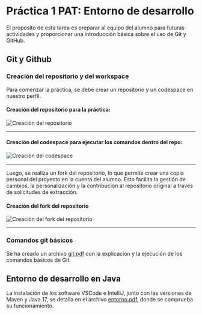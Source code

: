 # Práctica 1 PAT: Entorno de desarrollo

El propósito de esta tarea es preparar al equipo del alumno para futuras actividades y proporcionar una introducción básica sobre el uso de Git y GitHub.

## Git y Github
### Creación del repositorio y del workspace

Para comenzar la práctica, se debe crear un repositorio y un codespace en nuestro perfil.

#### Creación del repositorio para la práctica:
![Creación del repositorio](https://github.com/TelmoPlazaBezos/p1-fork/blob/main/fotos/Repo%20p1%20creado.PNG)
_______________________________________________________________________________________________________________________________________________

#### Creación del codespace para ejecutar los comandos dentro del repo:
![Creación del codespace](https://github.com/TelmoPlazaBezos/p1-fork/blob/main/fotos/Create%20codespace%20on%20main.PNG)
_______________________________________________________________________________________________________________________________________________

Luego, se realiza un fork del repositorio, lo que permite crear una copia personal del proyecto en la cuenta del alumno. Esto facilita la gestión de cambios, la personalización y la contribución al repositorio original a través de solicitudes de extracción.

#### Creación del fork del repositorio
![Creación del fork del repositorio](https://github.com/TelmoPlazaBezos/p1-fork/blob/main/fotos/create%20p1-fork.PNG)
_______________________________________________________________________________________________________________________________________________

### Comandos git básicos

Se ha creado un archivo [git.pdf](https://github.com/TelmoPlazaBezos/p1-fork/blob/main/git.pdf) con la explicación y la ejecución de los comandos básicos de Git.

## Entorno de desarrollo en Java

La instalación de los software VSCode e IntelliJ, junto con las versiones de Maven y Java 17, se detalla en el archivo [entorno.pdf](https://github.com/TelmoPlazaBezos/p1-fork/blob/main/entorno.pdf), donde se comprueba su funcionamiento.
